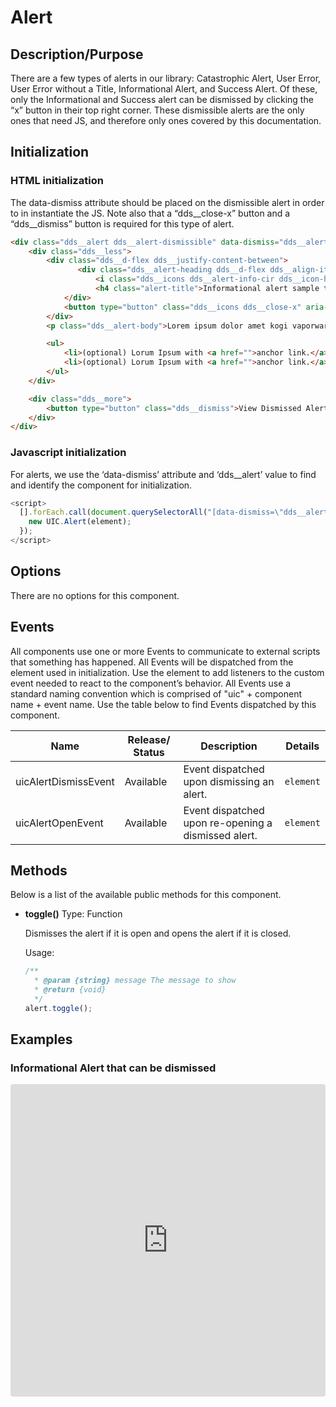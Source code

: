 # Alert

## Description/Purpose

There are a few types of alerts in our library: Catastrophic Alert, User Error, User Error without a Title, Informational Alert, and Success Alert. Of these, only the Informational and Success alert can be dismissed by clicking the “x” button in their top right corner. These dismissible alerts are the only ones that need JS, and therefore only ones covered by this documentation.

## Initialization

### HTML initialization

The data-dismiss attribute should be placed on the dismissible alert in order to in instantiate the JS.  Note also that a “dds__close-x” button and a “dds__dismiss” button is required for this type of alert.

```HTML
<div class="dds__alert dds__alert-dismissible" data-dismiss="dds__alert" aria-expanded="true" role="alert">
    <div class="dds__less">
        <div class="dds__d-flex dds__justify-content-between">
               <div class="dds__alert-heading dds__d-flex dds__align-items-center">
                   <i class="dds__icons dds__alert-info-cir dds__icon-h4" aria-hidden="true"></i>
                   <h4 class="alert-title">Informational alert sample title (optional)</h4>
            </div>
            <button type="button" class="dds__icons dds__close-x" aria-label="Close - Informational alert sample title (optional)"></button>
        </div>
        <p class="dds__alert-body">Lorem ipsum dolor amet kogi vaporware shoreditch chicharrones cold-pressed. Art party chambray activated charcoal 8-bit palo santo, edison bulb paleo vinyl cronut street art. Seitan poutine vice freegan cloud bread, vape whatever keffiyeh ugh asymmetrical semiotics. </p>

        <ul>
            <li>(optional) Lorum Ipsum with <a href="">anchor link.</a></li>
            <li>(optional) Lorum Ipsum with <a href="">anchor link.</a></li>
        </ul>
    </div>

    <div class="dds__more">
        <button type="button" class="dds__dismiss">View Dismissed Alert</button>
    </div>
</div>
```

### Javascript initialization

For alerts, we use the ‘data-dismiss’ attribute and ‘dds__alert’ value to find and identify the component for initialization.

```javascript
<script>
  [].forEach.call(document.querySelectorAll("[data-dismiss=\"dds__alert\"]"), function(element) {
    new UIC.Alert(element);
  });
</script>
```

## Options

 There are no options for this component.

## Events

All components use one or more Events to communicate to external scripts that something has happened. All Events will be dispatched from the element used in initialization. Use the element to add listeners to the custom event needed to react to the component’s behavior. All Events use a standard naming convention which is comprised of "uic" + component name + event name. Use the table below to find Events dispatched by this component.

Name | Release/ Status | Description | Details
--- | --- | --- | ---
uicAlertDismissEvent | Available | Event dispatched upon dismissing an alert. | `element`
uicAlertOpenEvent | Available | Event dispatched upon re-opening a dismissed alert. | `element`

## Methods

Below is a list of the available public methods for this component.

- **toggle()**
  Type: Function

  Dismisses the alert if it is open and opens the alert if it is closed.

  Usage:

  ```javascript
  /**
    * @param {string} message The message to show
    * @return {void}
    */
  alert.toggle();
  ```

## Examples

### Informational Alert that can be dismissed

<iframe
     src="https://codesandbox.io/embed/github/DDS-DLS/sandboxes/tree/master/?fontsize=14&hidenavigation=1&initialpath=%3Fdoc%3Dalert&module=%2Fsrc%2Fcomponents%2Falert.txt&theme=dark&view=preview"
     style="width:100%; height:500px; border:0; border-radius: 4px; overflow:hidden;"
     title="CodeSandbox instance of DLS components"
     allow="accelerometer; ambient-light-sensor; camera; encrypted-media; geolocation; gyroscope; hid; microphone; midi; payment; usb; vr"
     sandbox="allow-forms allow-modals allow-popups allow-presentation allow-same-origin allow-scripts"
   ></iframe>
